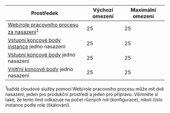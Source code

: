 | Prostředek | Výchozí omezení | Maximální omezení |
| --- | --- | --- |
| [Web/role pracovního procesu za nasazení](../articles/cloud-services/cloud-services-choose-me.md)<sup>1</sup> |25 |25 |
| [Vstupní koncové body instance](http://msdn.microsoft.com/library/gg557552.aspx#InstanceInputEndpoint) jedno nasazení |25 |25 |
| [Vstupní koncové body](http://msdn.microsoft.com/library/gg557552.aspx#InputEndpoint) jedno nasazení |25 |25 |
| [Vnitřní koncové body](http://msdn.microsoft.com/library/gg557552.aspx#InternalEndpoint) jedno nasazení |25 |25 |

<sup>1</sup>každé cloudové služby pomocí Web/role pracovního procesu může mít dvě nasazení, jeden pro produkční prostředí a jeden pro přípravu. Všimněte si také, že tento limit odkazuje na počet různých rolí (konfigurace), nikoli číslo instance podle role (škálování).

